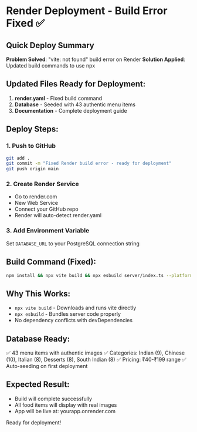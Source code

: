 # Render Deployment - Build Error Fixed ✅

## Quick Deploy Summary

**Problem Solved**: "vite: not found" build error on Render
**Solution Applied**: Updated build commands to use npx

## Updated Files Ready for Deployment:

1. **render.yaml** - Fixed build command
2. **Database** - Seeded with 43 authentic menu items
3. **Documentation** - Complete deployment guide

## Deploy Steps:

### 1. Push to GitHub
```bash
git add .
git commit -m "Fixed Render build error - ready for deployment"
git push origin main
```

### 2. Create Render Service
- Go to render.com
- New Web Service
- Connect your GitHub repo
- Render will auto-detect render.yaml

### 3. Add Environment Variable
Set `DATABASE_URL` to your PostgreSQL connection string

## Build Command (Fixed):
```bash
npm install && npx vite build && npx esbuild server/index.ts --platform=node --packages=external --bundle --format=esm --outdir=dist
```

## Why This Works:
- `npx vite build` - Downloads and runs vite directly
- `npx esbuild` - Bundles server code properly
- No dependency conflicts with devDependencies

## Database Ready:
✅ 43 menu items with authentic images
✅ Categories: Indian (9), Chinese (10), Italian (8), Desserts (8), South Indian (8)
✅ Pricing: ₹40-₹199 range
✅ Auto-seeding on first deployment

## Expected Result:
- Build will complete successfully
- All food items will display with real images
- App will be live at: yourapp.onrender.com

Ready for deployment!